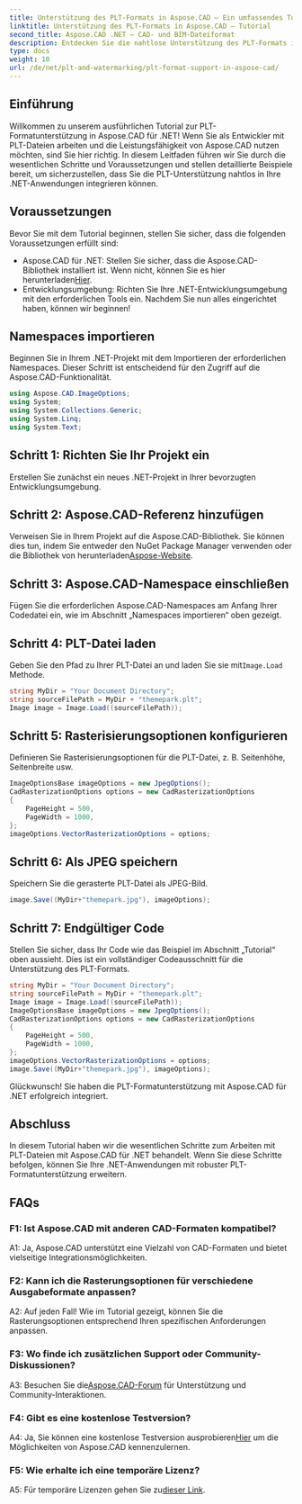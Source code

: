 ```yaml
---
title: Unterstützung des PLT-Formats in Aspose.CAD – Ein umfassendes Tutorial
linktitle: Unterstützung des PLT-Formats in Aspose.CAD – Tutorial
second_title: Aspose.CAD .NET – CAD- und BIM-Dateiformat
description: Entdecken Sie die nahtlose Unterstützung des PLT-Formats in Aspose.CAD für .NET. Befolgen Sie unsere Schritt-für-Schritt-Anleitung für die mühelose Integration von PLT-Dateien in Ihre .NET-Anwendungen.
type: docs
weight: 10
url: /de/net/plt-and-watermarking/plt-format-support-in-aspose-cad/
---
```

## Einführung

Willkommen zu unserem ausführlichen Tutorial zur PLT-Formatunterstützung in Aspose.CAD für .NET! Wenn Sie als Entwickler mit PLT-Dateien arbeiten und die Leistungsfähigkeit von Aspose.CAD nutzen möchten, sind Sie hier richtig. In diesem Leitfaden führen wir Sie durch die wesentlichen Schritte und Voraussetzungen und stellen detaillierte Beispiele bereit, um sicherzustellen, dass Sie die PLT-Unterstützung nahtlos in Ihre .NET-Anwendungen integrieren können.

## Voraussetzungen

Bevor Sie mit dem Tutorial beginnen, stellen Sie sicher, dass die folgenden Voraussetzungen erfüllt sind:
-  Aspose.CAD für .NET: Stellen Sie sicher, dass die Aspose.CAD-Bibliothek installiert ist. Wenn nicht, können Sie es hier herunterladen[Hier](https://releases.aspose.com/cad/net/).
- Entwicklungsumgebung: Richten Sie Ihre .NET-Entwicklungsumgebung mit den erforderlichen Tools ein.
Nachdem Sie nun alles eingerichtet haben, können wir beginnen!

## Namespaces importieren

Beginnen Sie in Ihrem .NET-Projekt mit dem Importieren der erforderlichen Namespaces. Dieser Schritt ist entscheidend für den Zugriff auf die Aspose.CAD-Funktionalität.
```csharp
using Aspose.CAD.ImageOptions;
using System;
using System.Collections.Generic;
using System.Linq;
using System.Text;
```

## Schritt 1: Richten Sie Ihr Projekt ein

Erstellen Sie zunächst ein neues .NET-Projekt in Ihrer bevorzugten Entwicklungsumgebung.

## Schritt 2: Aspose.CAD-Referenz hinzufügen

 Verweisen Sie in Ihrem Projekt auf die Aspose.CAD-Bibliothek. Sie können dies tun, indem Sie entweder den NuGet Package Manager verwenden oder die Bibliothek von herunterladen[Aspose-Website](https://purchase.aspose.com/buy).

## Schritt 3: Aspose.CAD-Namespace einschließen

Fügen Sie die erforderlichen Aspose.CAD-Namespaces am Anfang Ihrer Codedatei ein, wie im Abschnitt „Namespaces importieren“ oben gezeigt.

## Schritt 4: PLT-Datei laden

 Geben Sie den Pfad zu Ihrer PLT-Datei an und laden Sie sie mit`Image.Load` Methode.

```csharp
string MyDir = "Your Document Directory";
string sourceFilePath = MyDir + "themepark.plt";
Image image = Image.Load((sourceFilePath));
```

## Schritt 5: Rasterisierungsoptionen konfigurieren

Definieren Sie Rasterisierungsoptionen für die PLT-Datei, z. B. Seitenhöhe, Seitenbreite usw.

```csharp
ImageOptionsBase imageOptions = new JpegOptions();
CadRasterizationOptions options = new CadRasterizationOptions
{
    PageHeight = 500,
    PageWidth = 1000,
};
imageOptions.VectorRasterizationOptions = options;
```

## Schritt 6: Als JPEG speichern

Speichern Sie die gerasterte PLT-Datei als JPEG-Bild.

```csharp
image.Save((MyDir+"themepark.jpg"), imageOptions);
```

## Schritt 7: Endgültiger Code

Stellen Sie sicher, dass Ihr Code wie das Beispiel im Abschnitt „Tutorial“ oben aussieht. Dies ist ein vollständiger Codeausschnitt für die Unterstützung des PLT-Formats.

```csharp
string MyDir = "Your Document Directory";
string sourceFilePath = MyDir + "themepark.plt";
Image image = Image.Load((sourceFilePath));
ImageOptionsBase imageOptions = new JpegOptions();
CadRasterizationOptions options = new CadRasterizationOptions
{
    PageHeight = 500,
    PageWidth = 1000,
};
imageOptions.VectorRasterizationOptions = options;
image.Save((MyDir+"themepark.jpg"), imageOptions);
```

Glückwunsch! Sie haben die PLT-Formatunterstützung mit Aspose.CAD für .NET erfolgreich integriert.

## Abschluss

In diesem Tutorial haben wir die wesentlichen Schritte zum Arbeiten mit PLT-Dateien mit Aspose.CAD für .NET behandelt. Wenn Sie diese Schritte befolgen, können Sie Ihre .NET-Anwendungen mit robuster PLT-Formatunterstützung erweitern.

## FAQs

### F1: Ist Aspose.CAD mit anderen CAD-Formaten kompatibel?

A1: Ja, Aspose.CAD unterstützt eine Vielzahl von CAD-Formaten und bietet vielseitige Integrationsmöglichkeiten.

### F2: Kann ich die Rasterungsoptionen für verschiedene Ausgabeformate anpassen?

A2: Auf jeden Fall! Wie im Tutorial gezeigt, können Sie die Rasterungsoptionen entsprechend Ihren spezifischen Anforderungen anpassen.

### F3: Wo finde ich zusätzlichen Support oder Community-Diskussionen?

 A3: Besuchen Sie die[Aspose.CAD-Forum](https://forum.aspose.com/c/cad/19) für Unterstützung und Community-Interaktionen.

### F4: Gibt es eine kostenlose Testversion?

 A4: Ja, Sie können eine kostenlose Testversion ausprobieren[Hier](https://releases.aspose.com/) um die Möglichkeiten von Aspose.CAD kennenzulernen.

### F5: Wie erhalte ich eine temporäre Lizenz?

 A5: Für temporäre Lizenzen gehen Sie zu[dieser Link](https://purchase.aspose.com/temporary-license/).